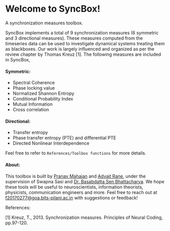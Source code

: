 # Welcome to SyncBox! 
A synchronization measures toolbox.


SyncBox implements a total of 9 synchronization measures (6 symmetric and 3 directional measures). 
These measures computed from the timeseries data can be used to investigate dynamical systems treating them as blackboxes. 
Our work is largely influenced and organized as per the review chapter by Thomas Kreuz [1].
The following measures are included in SyncBox,

#### Symmetric: 

* Spectral Coherence 
* Phase locking value
* Normalized Shannon Entropy
* Conditional Probability Index
* Mutual Information
* Cross correlation

#### Directional:

* Transfer entropy
* Phase transfer entropy (PTE) and differential PTE
* Directed Nonlinear Interdependence


Feel free to refer to `References/Toolbox functions` for more details.

#### About: 
This toolbox is built by [Pranav Mahajan](https://pranavmahajan25.github.io/portfolio/) and [Advait Rane](https://www.linkedin.com/in/advait-rane-858b10190/?originalSubdomain=in), under the supervision of Swapna Sasi and [Dr. Basabdatta Sen Bhattacharya](https://www.bits-pilani.ac.in/goa/basabdattab/profile). 
We hope these tools will be useful to neuroscientists, information theorists, physicists, communication engineers and more. 
Feel free to reach out at f20170277@goa.bits-pilani.ac.in with suggestions or feedback!

References:

[1] Kreuz, T., 2013. Synchronization measures. Principles of Neural Coding, pp.97-120.
